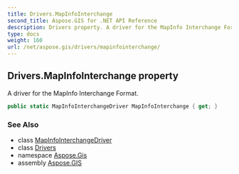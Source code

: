 ```yaml
---
title: Drivers.MapInfoInterchange
second_title: Aspose.GIS for .NET API Reference
description: Drivers property. A driver for the MapInfo Interchange Format
type: docs
weight: 160
url: /net/aspose.gis/drivers/mapinfointerchange/
---
```

## Drivers.MapInfoInterchange property

A driver for the MapInfo Interchange Format.

```csharp
public static MapInfoInterchangeDriver MapInfoInterchange { get; }
```

### See Also

* class [MapInfoInterchangeDriver](../../../aspose.gis.formats.mapinfointerchange/mapinfointerchangedriver/)
* class [Drivers](../)
* namespace [Aspose.Gis](../../drivers/)
* assembly [Aspose.GIS](../../../)



